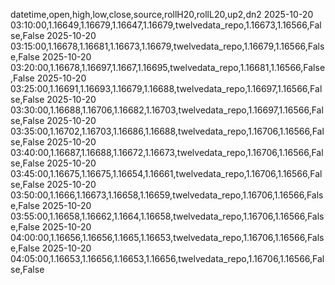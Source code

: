 datetime,open,high,low,close,source,rollH20,rollL20,up2,dn2
2025-10-20 03:10:00,1.16649,1.16679,1.16647,1.16679,twelvedata_repo,1.16673,1.16566,False,False
2025-10-20 03:15:00,1.16678,1.16681,1.16673,1.16679,twelvedata_repo,1.16679,1.16566,False,False
2025-10-20 03:20:00,1.16678,1.16697,1.1667,1.16695,twelvedata_repo,1.16681,1.16566,False,False
2025-10-20 03:25:00,1.16691,1.16693,1.16679,1.16688,twelvedata_repo,1.16697,1.16566,False,False
2025-10-20 03:30:00,1.16688,1.16706,1.16682,1.16703,twelvedata_repo,1.16697,1.16566,False,False
2025-10-20 03:35:00,1.16702,1.16703,1.16686,1.16688,twelvedata_repo,1.16706,1.16566,False,False
2025-10-20 03:40:00,1.16687,1.16688,1.16672,1.16673,twelvedata_repo,1.16706,1.16566,False,False
2025-10-20 03:45:00,1.16675,1.16675,1.16654,1.16661,twelvedata_repo,1.16706,1.16566,False,False
2025-10-20 03:50:00,1.1666,1.16673,1.16658,1.16659,twelvedata_repo,1.16706,1.16566,False,False
2025-10-20 03:55:00,1.16658,1.16662,1.1664,1.16658,twelvedata_repo,1.16706,1.16566,False,False
2025-10-20 04:00:00,1.16656,1.16656,1.1665,1.16653,twelvedata_repo,1.16706,1.16566,False,False
2025-10-20 04:05:00,1.16653,1.16656,1.16653,1.16656,twelvedata_repo,1.16706,1.16566,False,False
